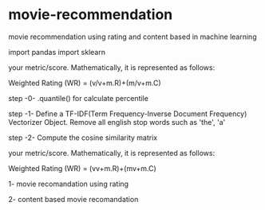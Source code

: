 # movie-recommendation
movie recommendation using rating and content based in machine learning

import pandas
import sklearn



your metric/score. Mathematically, it is represented as follows:


Weighted Rating (WR) = (v/v+m.R)+(m/v+m.C)



step -0- .quantile() for calculate percentile 


step -1- Define a TF-IDF(Term Frequency-Inverse Document Frequency)  Vectorizer Object. Remove all english stop words such as 'the', 'a'

step -2- Compute the cosine similarity matrix






your metric/score. Mathematically, it is represented as follows:

Weighted Rating (WR) = (vv+m.R)+(mv+m.C)


1- movie recomandation using rating

2- content based movie recomandation
